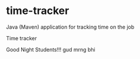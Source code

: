 # time-tracker
Java (Maven) application for tracking time on the job

Time tracker

Good Night Students!!!
gud mrng bhi

